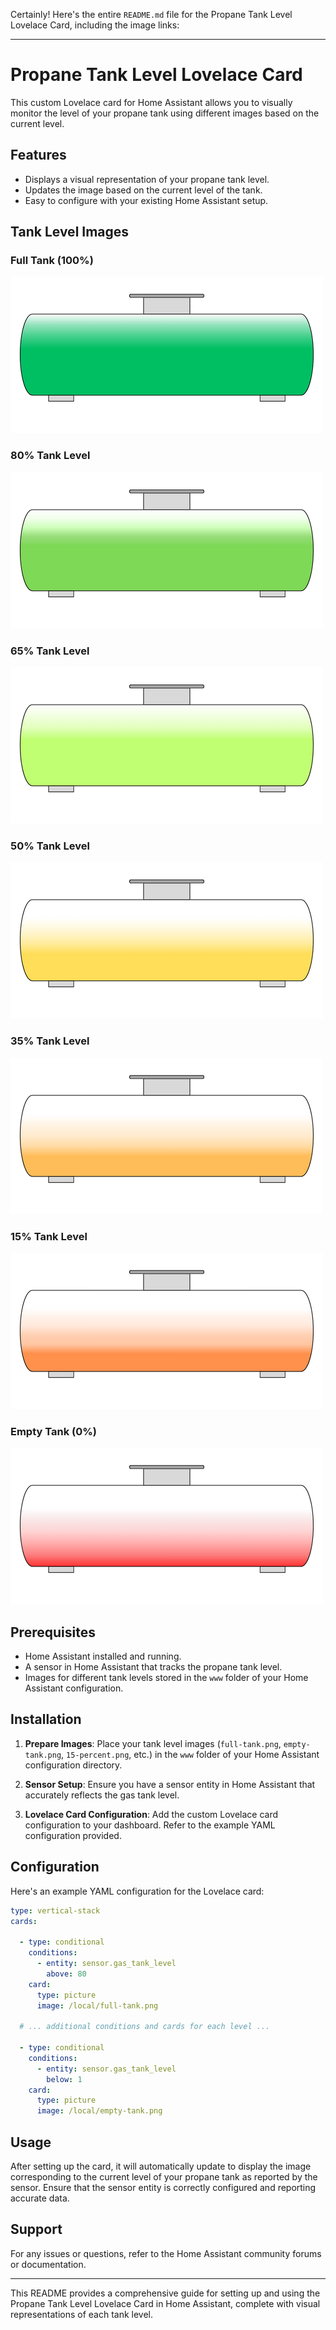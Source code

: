 Certainly! Here's the entire `README.md` file for the Propane Tank Level Lovelace Card, including the image links:

---

# Propane Tank Level Lovelace Card

This custom Lovelace card for Home Assistant allows you to visually monitor the level of your propane tank using different images based on the current level.

## Features

- Displays a visual representation of your propane tank level.
- Updates the image based on the current level of the tank.
- Easy to configure with your existing Home Assistant setup.

## Tank Level Images

### Full Tank (100%)
![Full Tank](https://github.com/jmc5105/gas-tank-monitoring/blob/main/full-tank.png)

### 80% Tank Level
![80% Tank](https://github.com/jmc5105/gas-tank-monitoring/blob/main/80-percent.png)

### 65% Tank Level
![65% Tank](https://github.com/jmc5105/gas-tank-monitoring/blob/main/65-percent.png)

### 50% Tank Level
![50% Tank](https://github.com/jmc5105/gas-tank-monitoring/blob/main/50-percent.png)

### 35% Tank Level
![35% Tank](https://github.com/jmc5105/gas-tank-monitoring/blob/main/35-percent.png)

### 15% Tank Level
![15% Tank](https://github.com/jmc5105/gas-tank-monitoring/blob/main/15-percent.png)

### Empty Tank (0%)
![Empty Tank](https://github.com/jmc5105/gas-tank-monitoring/blob/main/empty-tank.png)

## Prerequisites

- Home Assistant installed and running.
- A sensor in Home Assistant that tracks the propane tank level.
- Images for different tank levels stored in the `www` folder of your Home Assistant configuration.

## Installation

1. **Prepare Images**: Place your tank level images (`full-tank.png`, `empty-tank.png`, `15-percent.png`, etc.) in the `www` folder of your Home Assistant configuration directory.

2. **Sensor Setup**: Ensure you have a sensor entity in Home Assistant that accurately reflects the gas tank level.

3. **Lovelace Card Configuration**: Add the custom Lovelace card configuration to your dashboard. Refer to the example YAML configuration provided.

## Configuration

Here's an example YAML configuration for the Lovelace card:

```yaml
type: vertical-stack
cards:

  - type: conditional
    conditions:
      - entity: sensor.gas_tank_level
        above: 80
    card:
      type: picture
      image: /local/full-tank.png

  # ... additional conditions and cards for each level ...

  - type: conditional
    conditions:
      - entity: sensor.gas_tank_level
        below: 1
    card:
      type: picture
      image: /local/empty-tank.png
```

## Usage

After setting up the card, it will automatically update to display the image corresponding to the current level of your propane tank as reported by the sensor. Ensure that the sensor entity is correctly configured and reporting accurate data.

## Support

For any issues or questions, refer to the Home Assistant community forums or documentation.

---

This README provides a comprehensive guide for setting up and using the Propane Tank Level Lovelace Card in Home Assistant, complete with visual representations of each tank level.